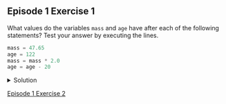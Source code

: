 ## Episode 1 Exercise 1


What values do the variables ```mass``` and ```age``` have after each of the following statements? Test your answer by executing the lines.

```python
mass = 47.65
age = 122
mass = mass * 2.0
age = age - 20
```

<details>
  <summary>
    Solution
    </summary
    
**Output**
    
    <pre>
`mass` holds a value of 47.5, `age` does not exist
`mass` still holds a value of 47.5, `age` holds a value of 122
`mass` now has a value of 95.0, `age`'s value is still 122
`mass` still has a value of 95.0, `age` now holds 102
</pre>
    </details>
    
 [Episode 1 Exercise 2](episode1_ex2.md)
